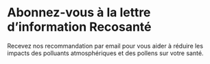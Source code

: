 # Abonnez-vous à la **lettre d’information** Recosanté

Recevez nos recommandation par email pour vous aider à réduire les impacts des polluants atmosphériques et des pollens sur votre santé.
